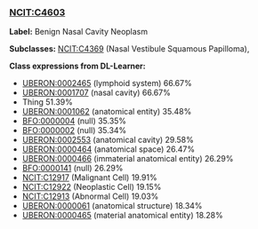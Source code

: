 
### [NCIT:C4603](http://purl.obolibrary.org/obo/NCIT_C4603)
**Label:** Benign Nasal Cavity Neoplasm

**Subclasses:** [NCIT:C4369](http://purl.obolibrary.org/obo/NCIT_C4369) (Nasal Vestibule Squamous Papilloma), 

**Class expressions from DL-Learner:**

- [UBERON:0002465](http://purl.obolibrary.org/obo/UBERON_0002465) (lymphoid system) 66.67%
- [UBERON:0001707](http://purl.obolibrary.org/obo/UBERON_0001707) (nasal cavity) 66.67%
- Thing 51.39%
- [UBERON:0001062](http://purl.obolibrary.org/obo/UBERON_0001062) (anatomical entity) 35.48%
- [BFO:0000004](http://purl.obolibrary.org/obo/BFO_0000004) (null) 35.35%
- [BFO:0000002](http://purl.obolibrary.org/obo/BFO_0000002) (null) 35.34%
- [UBERON:0002553](http://purl.obolibrary.org/obo/UBERON_0002553) (anatomical cavity) 29.58%
- [UBERON:0000464](http://purl.obolibrary.org/obo/UBERON_0000464) (anatomical space) 26.47%
- [UBERON:0000466](http://purl.obolibrary.org/obo/UBERON_0000466) (immaterial anatomical entity) 26.29%
- [BFO:0000141](http://purl.obolibrary.org/obo/BFO_0000141) (null) 26.29%
- [NCIT:C12917](http://purl.obolibrary.org/obo/NCIT_C12917) (Malignant Cell) 19.91%
- [NCIT:C12922](http://purl.obolibrary.org/obo/NCIT_C12922) (Neoplastic Cell) 19.15%
- [NCIT:C12913](http://purl.obolibrary.org/obo/NCIT_C12913) (Abnormal Cell) 19.03%
- [UBERON:0000061](http://purl.obolibrary.org/obo/UBERON_0000061) (anatomical structure) 18.34%
- [UBERON:0000465](http://purl.obolibrary.org/obo/UBERON_0000465) (material anatomical entity) 18.28%


